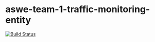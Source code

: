 # aswe-team-1-traffic-monitoring-entity

[![Build Status](https://travis-ci.org/dhbw-stginf16a/aswe-team-1-traffic-monitoring-entity.svg?branch=master)](https://travis-ci.org/dhbw-stginf16a/aswe-team-1-traffic-monitoring-entity)
